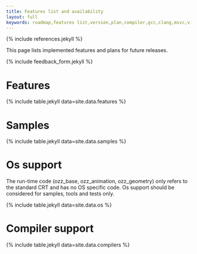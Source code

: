 ```yaml
---
title: Features list and availability
layout: full
keywords: roadmap,features list,version,plan,compiler,gcc,clang,msvc,visual studio,os,mac,osx,ios,windows,linux,debian,freebsd
---
```


{% include references.jekyll %}

This page lists implemented features and plans for future releases.

{% include feedback_form.jekyll %}

Features
========

{% include table.jekyll data=site.data.features %}

Samples
=======

{% include table.jekyll data=site.data.samples %}

Os support
==========

The run-time code (ozz_base, ozz_animation, ozz_geometry) only refers to the standard CRT and has no OS specific code. Os support should be considered for samples, tools and tests only.

{% include table.jekyll data=site.data.os %}

Compiler support
================

{% include table.jekyll data=site.data.compilers %}

